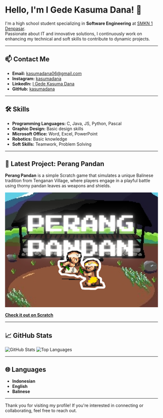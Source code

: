 # Hello, I'm I Gede Kasuma Dana! 👋

I'm a high school student specializing in **Software Engineering** at [SMKN 1 Denpasar](https://www.smkn1denpasar.sch.id/).  
Passionate about IT and innovative solutions, I continuously work on enhancing my technical and soft skills to contribute to dynamic projects.

---

## 📫 Contact Me

- **Email:** [kasumadana06@gmail.com](mailto:kasumadana06@gmail.com)
- **Instagram:** [kasumadana](https://instagram.com/kasumadana)
- **LinkedIn:** [I Gede Kasuma Dana](https://www.linkedin.com/in/kasumadana/)
- **GitHub:** [kasumadana](https://github.com/kasumadana)

---

## 🛠️ Skills

- **Programming Languages:** C, Java, JS, Python, Pascal
- **Graphic Design:** Basic design skills
- **Microsoft Office:** Word, Excel, PowerPoint
- **Robotics:** Basic knowledge
- **Soft Skills:** Teamwork, Problem Solving

---

## 🌟 Latest Project: Perang Pandan

**Perang Pandan** is a simple Scratch game that simulates a unique Balinese tradition from Tenganan Village, where players engage in a playful battle using thorny pandan leaves as weapons and shields.

![Perang Pandan Cover](https://github.com/kasumadana/kasumadana/blob/8498ffd3547b293e5c3a9801dd3cfe4ed65c653a/Thumbnail%20Perang%20Pandan/1.png)

[**Check it out on Scratch**](https://scratch.mit.edu/projects/1104527429)

---

## 📈 GitHub Stats

![GitHub Stats](https://github-readme-stats.vercel.app/api?username=kasumadana&show_icons=true&theme=radical)
![Top Languages](https://github-readme-stats.vercel.app/api/top-langs/?username=kasumadana&layout=compact&theme=radical)

---

## 🌐 Languages

- **Indonesian**
- **English**
- **Balinese**

---

Thank you for visiting my profile! If you're interested in connecting or collaborating, feel free to reach out.

